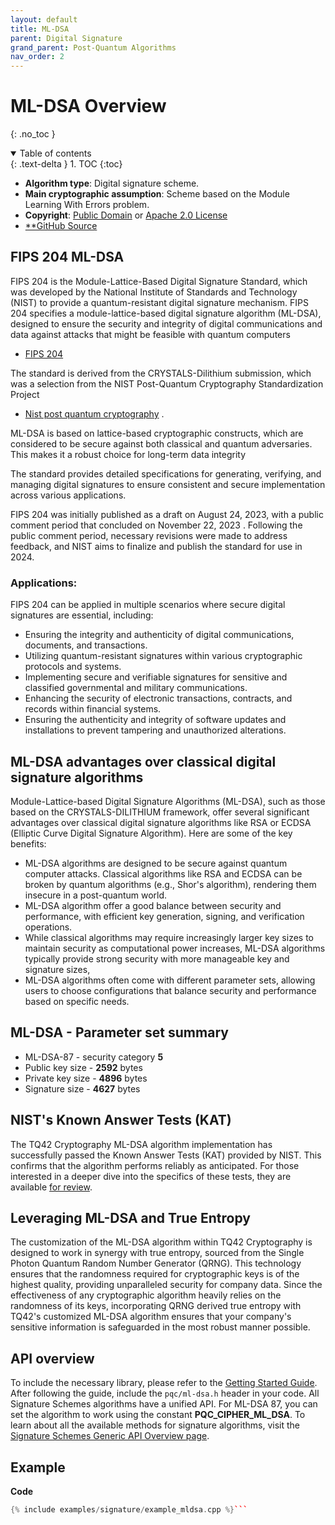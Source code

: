 ```yaml
---
layout: default
title: ML-DSA
parent: Digital Signature
grand_parent: Post-Quantum Algorithms
nav_order: 2
---
```


# **ML-DSA Overview**
{: .no_toc }

<details open markdown="block">
  <summary>
    Table of contents
  </summary>
  {: .text-delta }
1. TOC
{:toc}
</details>

- **Algorithm type**: Digital signature scheme.
- **Main cryptographic assumption**:  Scheme based on the Module Learning With Errors problem.
- **Copyright**:  [Public Domain](https://creativecommons.org/public-domain/cc0/)
or [Apache 2.0 License](https://www.apache.org/licenses/LICENSE-2.0.html)
- [**GitHub Source](https://github.com/terra-quantum-public/tq42-pqc-oss/tree/main/src/mldsa)


## FIPS 204 ML-DSA

FIPS 204 is the Module-Lattice-Based Digital Signature Standard, which was developed by the National Institute of Standards and Technology (NIST) to provide a quantum-resistant digital signature mechanism. FIPS 204 specifies a module-lattice-based digital signature algorithm (ML-DSA), designed to ensure the security and integrity of digital communications and data against attacks that might be feasible with quantum computers  
- [FIPS 204](https://csrc.nist.gov/pubs/fips/204/ipd) 

The standard is derived from the CRYSTALS-Dilithium submission, which was a selection from the NIST Post-Quantum Cryptography Standardization Project 
- [Nist post quantum cryptography](https://www.infosecurity-magazine.com/news/nist-post-quantum-cryptography/)  .

ML-DSA is based on lattice-based cryptographic constructs, which are considered to be secure against both classical and quantum adversaries. This makes it a robust choice for long-term data integrity  
    
The standard provides detailed specifications for generating, verifying, and managing digital signatures to ensure consistent and secure implementation across various applications.

FIPS 204 was initially published as a draft on August 24, 2023, with a public comment period that concluded on November 22, 2023  . Following the public comment period, necessary revisions were made to address feedback, and NIST aims to finalize and publish the standard for use in 2024.
    

### Applications:

FIPS 204 can be applied in multiple scenarios where secure digital signatures are essential, including:

-   Ensuring the integrity and authenticity of digital communications, documents, and transactions.
-   Utilizing quantum-resistant signatures within various cryptographic protocols and systems.
-   Implementing secure and verifiable signatures for sensitive and classified governmental and military communications.
-   Enhancing the security of electronic transactions, contracts, and records within financial systems.
-   Ensuring the authenticity and integrity of software updates and installations to prevent tampering and unauthorized alterations.   

## ML-DSA advantages over classical digital signature algorithms

Module-Lattice-based Digital Signature Algorithms (ML-DSA), such as those based on the CRYSTALS-DILITHIUM framework, offer several significant advantages over classical digital signature algorithms like RSA or ECDSA (Elliptic Curve Digital Signature Algorithm). Here are some of the key benefits:

- ML-DSA algorithms are designed to be secure against quantum computer attacks. Classical algorithms like RSA and ECDSA can be broken by quantum algorithms (e.g., Shor's algorithm), rendering them insecure in a post-quantum world.
- ML-DSA algorithm offer a good balance between security and performance, with efficient key generation, signing, and verification operations.
- While classical algorithms may require increasingly larger key sizes to maintain security as computational power increases, ML-DSA algorithms typically provide strong security with more manageable key and signature sizes,
- ML-DSA algorithms often come with different parameter sets, allowing users to choose configurations that balance security and performance based on specific needs.


## ML-DSA - Parameter set summary

- ML-DSA-87 -  security category **5**
- Public key size - **2592** bytes
- Private key size - **4896** bytes 
- Signature size - **4627** bytes

## NIST's Known Answer Tests (KAT)
The TQ42 Cryptography ML-DSA algorithm implementation has successfully passed the Known Answer Tests (KAT) provided by NIST. This confirms that the algorithm performs reliably as anticipated. For those interested in a deeper dive into the specifics of these tests, they are available [for review](https://github.com/terra-quantum-public/tq42-pqc-oss/tree/main/test/mldsa).

## Leveraging ML-DSA and True Entropy
The customization of the ML-DSA algorithm within TQ42 Cryptography is designed to work in synergy with true entropy, sourced from the Single Photon Quantum Random Number Generator (QRNG). This technology ensures that the randomness required for cryptographic keys is of the highest quality, providing unparalleled security for company data. Since the effectiveness of any cryptographic algorithm heavily relies on the randomness of its keys, incorporating QRNG derived true entropy with TQ42's customized ML-DSA algorithm ensures that your company's sensitive information is safeguarded in the most robust manner possible.

 
## API overview

To include the necessary library, please refer to the  [Getting Started Guide](../../getting_started.html).
After following the guide, include the `pqc/ml-dsa.h` header in your code.
All Signature Schemes algorithms have a unified API. For ML-DSA 87, you can set the algorithm to work using the constant **PQC_CIPHER_ML_DSA**.
To learn about all the available methods for signature algorithms, visit the [Signature Schemes Generic API Overview page](api.html).


## Example

**Code**

```cpp
{% include examples/signature/example_mldsa.cpp %}```
